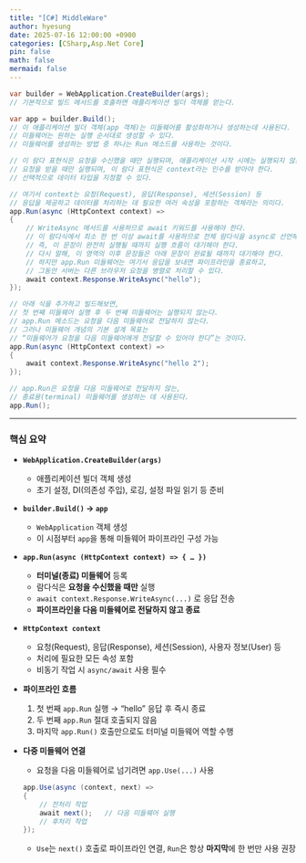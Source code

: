 ```yaml
---
title: "[C#] MiddleWare"
author: hyesung
date: 2025-07-16 12:00:00 +0900
categories: [CSharp,Asp.Net Core]
pin: false
math: false
mermaid: false
---
```


```csharp
var builder = WebApplication.CreateBuilder(args);
// 기본적으로 빌드 메서드를 호출하면 애플리케이션 빌더 객체를 얻는다.

var app = builder.Build();
// 이 애플리케이션 빌더 객체(app 객체)는 미들웨어를 활성화하거나 생성하는데 사용된다.
// 미들웨어는 원하는 실행 순서대로 생성할 수 있다.
// 미들웨어를 생성하는 방법 중 하나는 Run 메소드를 사용하는 것이다.

// 이 람다 표현식은 요청을 수신했을 때만 실행되며, 애플리케이션 시작 시에는 실행되지 않는다.
// 요청을 받을 때만 실행되며, 이 람다 표현식은 context라는 인수를 받아야 한다.
// 선택적으로 데이터 타입을 지정할 수 있다.

// 여기서 context는 요청(Request), 응답(Response), 세션(Session) 등
// 응답을 제공하고 데이터를 처리하는 데 필요한 여러 속성을 포함하는 객체라는 의미다.
app.Run(async (HttpContext context) =>
{
    // WriteAsync 메서드를 사용하므로 await 키워드를 사용해야 한다.
    // 이 람다식에서 최소 한 번 이상 await를 사용하므로 전체 람다식을 async로 선언해야 한다.
    // 즉, 이 문장이 완전히 실행될 때까지 실행 흐름이 대기해야 한다.
    // 다시 말해, 이 영역의 이후 문장들은 아래 문장이 완료될 때까지 대기해야 한다.
    // 하지만 app.Run 미들웨어는 여기서 응답을 보내면 파이프라인을 종료하고,
    // 그동안 서버는 다른 브라우저 요청을 병렬로 처리할 수 있다.
    await context.Response.WriteAsync("hello");
});

// 아래 식을 추가하고 빌드해보면,
// 첫 번째 미들웨어 실행 후 두 번째 미들웨어는 실행되지 않는다.
// app.Run 메소드는 요청을 다음 미들웨어로 전달하지 않는다.
// 그러나 미들웨어 개념의 기본 설계 목표는
// “미들웨어가 요청을 다음 미들웨어에게 전달할 수 있어야 한다”는 것이다.
app.Run(async (HttpContext context) =>
{
    await context.Response.WriteAsync("hello 2");
});

// app.Run은 요청을 다음 미들웨어로 전달하지 않는,
// 종료용(terminal) 미들웨어를 생성하는 데 사용된다.
app.Run();
```

---

### 핵심 요약

* **`WebApplication.CreateBuilder(args)`**

  * 애플리케이션 빌더 객체 생성
  * 초기 설정, DI(의존성 주입), 로깅, 설정 파일 읽기 등 준비

* **`builder.Build()` → `app`**

  * `WebApplication` 객체 생성
  * 이 시점부터 `app`을 통해 미들웨어 파이프라인 구성 가능

* **`app.Run(async (HttpContext context) => { … })`**

  * **터미널(종료) 미들웨어** 등록
  * 람다식은 **요청을 수신했을 때만** 실행
  * `await context.Response.WriteAsync(...)` 로 응답 전송
  * **파이프라인을 다음 미들웨어로 전달하지 않고 종료**

* **`HttpContext context`**

  * 요청(Request), 응답(Response), 세션(Session), 사용자 정보(User) 등
  * 처리에 필요한 모든 속성 포함
  * 비동기 작업 시 `async/await` 사용 필수

* **파이프라인 흐름**

  1. 첫 번째 `app.Run` 실행 → “hello” 응답 후 즉시 종료
  2. 두 번째 `app.Run` 절대 호출되지 않음
  3. 마지막 `app.Run()` 호출만으로도 터미널 미들웨어 역할 수행

* **다중 미들웨어 연결**

  * 요청을 다음 미들웨어로 넘기려면 `app.Use(...)` 사용

  ```csharp
  app.Use(async (context, next) =>
  {
      // 전처리 작업
      await next();   // 다음 미들웨어 실행
      // 후처리 작업
  });
  ```

  * `Use`는 `next()` 호출로 파이프라인 연결, `Run`은 항상 **마지막**에 한 번만 사용 권장

